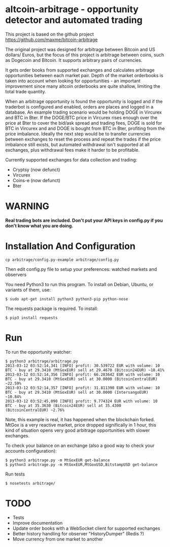 # altcoin-arbitrage - opportunity detector and automated trading

This project is based on the github project
https://github.com/maxme/bitcoin-arbitrage

The original project was designed for arbitrage between Bitcoin and US dollars/
Euros, but the focus of this project is arbitrage between coins, such as
Dogecoin and Bitcoin. It supports arbitrary pairs of currencies.

It gets order books from supported exchanges and calculates arbitrage
opportunities between each market pair. Depth of the market orderbooks is taken
into account when looking for opportunities - an important improvement since many
altcoin orderbooks are quite shallow, limiting the total trade quantity.

When an arbitrage opportunity is found the opportunity is logged and if the traderbot
is configured and enabled, orders are places and logged in a database. An example trading
scenario would be holding DOGE in Vircurex and BTC in Bter. If the DOGE/BTC price in 
Vircurex rises enough over the price at Bter to cover the bid/ask spread and trading fees,
DOGE is sold for BTC in Vircurex and and DOGE is bought from BTC in Bter, profiting from the
price imbalance. Ideally the next step would be to transfer currencies between exchanges to 
reset the process and repeat the trades if the price imbalance still exists, but automated
withdrawal isn't supported at all exchanges, plus withdrawal fees make it harder to be 
profitable.

Currently supported exchanges for data collection and trading:
 - Cryptsy (now defunct)
 - Vircurex 
 - Coins-e (now defunct)
 - Bter 

# WARNING

**Real trading bots are included. Don't put your API keys in config.py
  if you don't know what you are doing.**

# Installation And Configuration

    cp arbitrage/config.py-example arbitrage/config.py

Then edit config.py file to setup your preferences: watched markets
and observers

You need Python3 to run this program. To install on Debian, Ubuntu, or
variants of them, use:

    $ sudo apt-get install python3 python3-pip python-nose

The requests package is required. To install:

    $ pip3 install requests

# Run

To run the opportunity watcher:

    $ python3 arbitrage/arbitrage.py
    2013-03-12 03:52:14,341 [INFO] profit: 30.539722 EUR with volume: 10 BTC - buy at 29.3410 (MtGoxEUR) sell at 29.4670 (Bitcoin24EUR) ~10.41%
    2013-03-12 03:52:14,356 [INFO] profit: 66.283642 EUR with volume: 10 BTC - buy at 29.3410 (MtGoxEUR) sell at 30.0000 (BitcoinCentralEUR) ~22.59%
    2013-03-12 03:52:14,357 [INFO] profit: 31.811390 EUR with volume: 10 BTC - buy at 29.3410 (MtGoxEUR) sell at 30.0000 (IntersangoEUR) ~10.84%
    2013-03-12 03:52:45,090 [INFO] profit: 9.774324 EUR with volume: 10 BTC - buy at 35.3630 (Bitcoin24EUR) sell at 35.4300 (BitcoinCentralEUR) ~2.76%

Note, this example is real, it has happened when the blockchain
forked. MtGox is a very reactive market, price dropped significally in
1 hour, this kind of situation opens very good arbitrage
opportunities with slower exchanges.

To check your balance on an exchange (also a good way to check your accounts configuration):

    $ python3 arbitrage.py -m MtGoxEUR get-balance
    $ python3 arbitrage.py -m MtGoxEUR,MtGoxUSD,BitstampUSD get-balance

Run tests

    $ nosetests arbitrage/

# TODO

 * Tests
 * Improve documentation
 * Update order books with a WebSocket client for supported exchanges
 * Better history handling for observer "HistoryDumper" (Redis ?)
 * Move currency from one market to another

